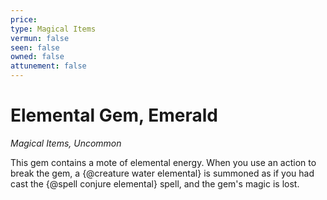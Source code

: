 ```yaml
---
price: 
type: Magical Items
vermun: false
seen: false
owned: false
attunement: false
---
```

# Elemental Gem, Emerald

*Magical Items, Uncommon*

This gem contains a mote of elemental energy. When you use an action to break the gem, a {@creature water elemental} is summoned as if you had cast the {@spell conjure elemental} spell, and the gem's magic is lost.